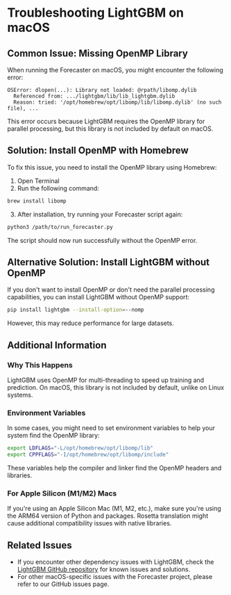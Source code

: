 # Troubleshooting LightGBM on macOS

## Common Issue: Missing OpenMP Library

When running the Forecaster on macOS, you might encounter the following error:

```
OSError: dlopen(...): Library not loaded: @rpath/libomp.dylib
  Referenced from: .../lightgbm/lib/lib_lightgbm.dylib
  Reason: tried: '/opt/homebrew/opt/libomp/lib/libomp.dylib' (no such file), ...
```

This error occurs because LightGBM requires the OpenMP library for parallel processing, but this library is not included by default on macOS.

## Solution: Install OpenMP with Homebrew

To fix this issue, you need to install the OpenMP library using Homebrew:

1. Open Terminal
2. Run the following command:

```bash
brew install libomp
```

3. After installation, try running your Forecaster script again:

```bash
python3 /path/to/run_forecaster.py
```

The script should now run successfully without the OpenMP error.

## Alternative Solution: Install LightGBM without OpenMP

If you don't want to install OpenMP or don't need the parallel processing capabilities, you can install LightGBM without OpenMP support:

```bash
pip install lightgbm --install-option=--nomp
```

However, this may reduce performance for large datasets.

## Additional Information

### Why This Happens

LightGBM uses OpenMP for multi-threading to speed up training and prediction. On macOS, this library is not included by default, unlike on Linux systems.

### Environment Variables

In some cases, you might need to set environment variables to help your system find the OpenMP library:

```bash
export LDFLAGS="-L/opt/homebrew/opt/libomp/lib"
export CPPFLAGS="-I/opt/homebrew/opt/libomp/include"
```

These variables help the compiler and linker find the OpenMP headers and libraries.

### For Apple Silicon (M1/M2) Macs

If you're using an Apple Silicon Mac (M1, M2, etc.), make sure you're using the ARM64 version of Python and packages. Rosetta translation might cause additional compatibility issues with native libraries.

## Related Issues

- If you encounter other dependency issues with LightGBM, check the [LightGBM GitHub repository](https://github.com/microsoft/LightGBM/issues) for known issues and solutions.
- For other macOS-specific issues with the Forecaster project, please refer to our GitHub issues page.
